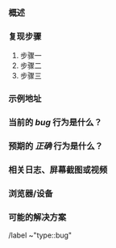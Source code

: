 <!---
请在编写议题前仔细阅读说明

在创建议题前, 请通过关键词在议题列表中搜索是否已经存在对应议题，你也可以使用 "type::bug" 标签筛选:

- https://git-devops.opencsg.com/product/community/open-portal/-/issues/?sort=created_date&state=opened&label_name%5B%5D=type%3A%3Abug

并验证你要提交的问题是否重复。
--->

### 概述

<!-- 简明扼要地总结遇到的 bug，影响以及发生的频率 -->

### 复现步骤

<!-- 描述如何重现问题 - 这一点非常重要。请使用有序列表。 -->

1. 步骤一
2. 步骤二
3. 步骤三

### 示例地址

<!-- 如果可以的话请将出现问题的页面或者功能访问地址贴在这里 -->

### 当前的 *bug* 行为是什么？

<!-- 描述实际发生的情况 -->

### 预期的 *正确* 行为是什么？

<!-- 描述一下你应该预期看到的内容 -->

### 相关日志、屏幕截图或视频

<!-- 粘贴任何相关日志 - 请使用代码块 (```) 来格式化控制台输出、日志和代码，否则很难阅读。 -->

### 浏览器/设备

<!-- 如 Chrome、Firefox、Safari、Edge 等，或具体设备型号 -->

### 可能的解决方案

<!-- 如果可以，请链接到可能导致问题的代码行。 -->

/label ~"type::bug"
